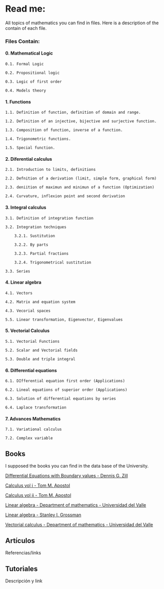 # Read me:

All topics of mathematics you can find in files. Here is a description of the contain of each file.

### Files Contain:

#### 0. Mathematical Logic
    
    0.1. Formal Logic
    
    0.2. Propositional logic
    
    0.3. Logic of first order
    
    0.4. Models theory

#### 1. Functions

    1.1. Definition of function, definition of domain and range.
    
    1.2. Definition of an injective, bijective and surjective function.
    
    1.3. Composition of function, inverse of a function.
    
    1.4. Trigonometric functions.
    
    1.5. Special function.

#### 2. Diferential calculus
    
    2.1. Introduction to limits, definitions
    
    2.2. Defnition of a derivation (limit, simple form, graphical form)
    
    2.3. deniition of maximun and minimun of a function (Optimization)
    
    2.4. Curvature, inflexion point and second derivation

#### 3. Integral calculus
    
    3.1. Definition of integration function
    
    3.2. Integration techniques
    
        3.2.1. Sustitution
        
        3.2.2. By parts
        
        3.2.3. Partial fractions
        
        3.2.4. Trigonometrical sustitution
    
    3.3. Series
        
#### 4. Linear algebra

    4.1. Vectors
    
    4.2. Matrix and equation system
    
    4.3. Vecorial spaces
    
    5.5. Linear transformation, Eigenvector, Eigenvalues
        
#### 5. Vectorial Calculus
    
    5.1. Vectorial Functions
    
    5.2. Scalar and Vectorial fields
    
    5.3. Double and triple integral 
    
    
#### 6. Differential equations
    
    6.1. DIfferential equation first order (Applications)
    
    6.2. Lineal equations of superior order (Applications)
    
    6.3. Solution of differential equations by series
    
    6.4. Laplace transformation

#### 7. Advances Mathematics
    
    7.1. Variational calculus
    
    7.2. Complex variable

## Books
I supposed the books you can find in the data base of the University.

[Differential Equations with Boundary values - Dennis G. Zill](https://www.amazon.es/Differential-Equations-Boundary-Value-Textbooks-Available/dp/1111827060)

[Calculus vol i - Tom M. Apostol](https://www.amazon.com/-/es/Calculus-Vol-1-Apostol/dp/8126515198/ref=pd_sbs_14_1/144-0874711-7541917?_encoding=UTF8&pd_rd_i=8126515198&pd_rd_r=351542ae-1a4a-4af6-9c49-10b42c3b2b0d&pd_rd_w=34pQK&pd_rd_wg=AOQTq&pf_rd_p=665be1f4-8d3b-46dd-91b4-582d3cec8dd6&pf_rd_r=Z56D5HK7EVM5JDZXEFPE&psc=1&refRID=Z56D5HK7EVM5JDZXEFPE)

[Calculus vol ii - Tom M. Apostol](https://www.amazon.com/-/es/Tom-M-Apostol/dp/8126515201)

[Linear algebra - Department of mathematics - Universidad del Valle](http://matematicas.univalle.edu.co/~mvillegas/texto/textoalgrebralineal.pdf)

[Linear algebra - Stanley I. Grossman](https://www.amazon.com/-/es/Stanley-I-Grossman/dp/0030973546)

[Vectorial calculus - Department of mathematics - Universidad del Valle](http://mafalda.univalle.edu.co/~dohin/calculo-III/guias123.pdf)


## Artículos

Referencias/links

## Tutoriales

Descripción y link
